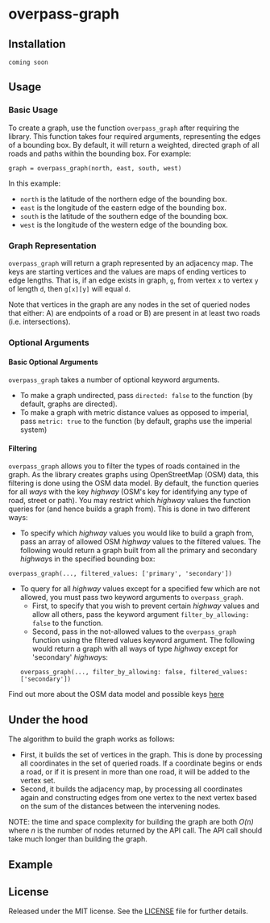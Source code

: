 # overpass-graph

## Installation
```
coming soon
```
## Usage
### Basic Usage
To create a graph, use the function `overpass_graph` after requiring the library.
This function takes four required arguments, representing the edges of a bounding box. By default, it will return a weighted, directed graph of all roads and paths within the bounding box.
For example:
```
graph = overpass_graph(north, east, south, west)
```
In this example:
* `north` is the latitude of the northern edge of the bounding box.
* `east` is the longitude of the eastern edge of the bounding box.
* `south` is the latitude of the southern edge of the bounding box.
* `west` is the longitude of the western edge of the bounding box.

### Graph Representation
`overpass_graph` will return a graph represented by an adjacency map. The keys are starting vertices and the values are maps of ending vertices to edge lengths. That is, if an edge exists in graph, `g`, from vertex `x` to vertex `y` of length `d`, then `g[x][y]` will equal `d`.

Note that vertices in the graph are any nodes in the set of queried nodes that either: A) are endpoints of a road or B) are present in at least two roads (i.e. intersections).

### Optional Arguments
#### Basic Optional Arguments
`overpass_graph` takes a number of optional keyword arguments. 
* To make a graph undirected, pass `directed: false` to the function (by default, graphs are directed).
* To make a graph with metric distance values as opposed to imperial, pass `metric: true` to the function (by default, graphs use the imperial system)

#### Filtering
`overpass_graph` allows you to filter the types of roads contained in the graph. As the library creates graphs using OpenStreetMap (OSM) data, this filtering is done using the OSM data model. By default, the function queries for all *ways* with the key *highway* (OSM's key for identifying any type of road, street or path). You may restrict which *highway* values the function queries for (and hence builds a graph from). This is done in two different ways:
* To specify which *highway* values you would like to build a graph from, pass an array of allowed OSM *highway* values to the filtered values. The following would return a graph built from all the primary and secondary *highway*s in the specified bounding box: 
```
overpass_graph(..., filtered_values: ['primary', 'secondary'])
```
* To query for all *highway* values except for a specified few which are not allowed, you must pass two keyword arguments to `overpass_graph`. 
    * First, to specify that you wish to prevent certain *highway* values and allow all others, pass the keyword argument `filter_by_allowing: false` to the function. 
    * Second, pass in the not-allowed values to the `overpass_graph` function using the filtered values keyword argument. The following would return a graph with all ways of type *highway* except for 'secondary' *highway*s: 
    ```
    overpass_graph(..., filter_by_allowing: false, filtered_values: ['secondary'])
    ```

Find out more about the OSM data model and possible keys [here](https://wiki.openstreetmap.org/wiki/Key:highway)

## Under the hood
The algorithm to build the graph works as follows:
* First, it builds the set of vertices in the graph. This is done by processing all coordinates in the set of queried roads. If a coordinate begins or ends a road, or if it is present in more than one road, it will be added to the vertex set.
* Second, it builds the adjacency map, by processing all coordinates again and constructing edges from one vertex to the next vertex based on the sum of the distances between the intervening nodes.

NOTE: the time and space complexity for building the graph are both *O(n)* where *n* is the number of nodes returned by the API call. The API call should take much longer than building the graph.

## Example

## License
Released under the MIT license. See the [LICENSE](https://github.com/samlawhon/overpass-graph/blob/master/LICENSE.txt) file for further details.
